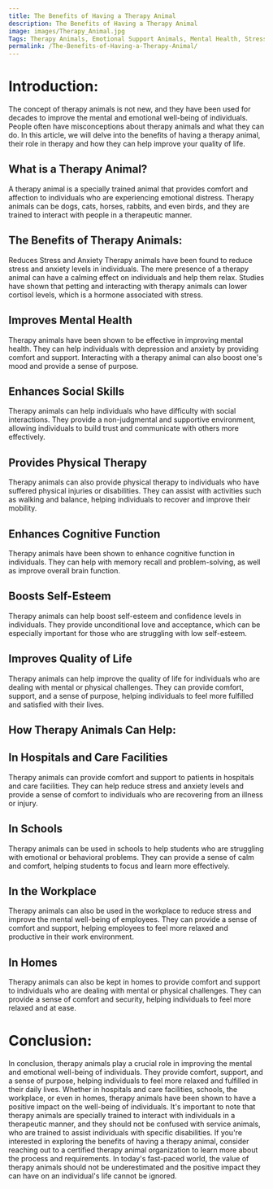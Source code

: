 ```yaml
---
title: The Benefits of Having a Therapy Animal
description: The Benefits of Having a Therapy Animal
image: images/Therapy_Animal.jpg
Tags: Therapy Animals, Emotional Support Animals, Mental Health, Stress and Anxiety, Physical Therapy, Cognitive Function, Self-Esteem, Quality of Life, Hospitals, Care Facilities, Schools, Workplace, Homes, Animal-Assisted Therapy, Pet Therapy.
permalink: /The-Benefits-of-Having-a-Therapy-Animal/
---
```


# Introduction:

The concept of therapy animals is not new, and they have been used for decades to improve the mental and emotional well-being of individuals. People often have misconceptions about therapy animals and what they can do. In this article, we will delve into the benefits of having a therapy animal, their role in therapy and how they can help improve your quality of life.

## What is a Therapy Animal?

A therapy animal is a specially trained animal that provides comfort and affection to individuals who are experiencing emotional distress. Therapy animals can be dogs, cats, horses, rabbits, and even birds, and they are trained to interact with people in a therapeutic manner.

## The Benefits of Therapy Animals:

Reduces Stress and Anxiety
Therapy animals have been found to reduce stress and anxiety levels in individuals. The mere presence of a therapy animal can have a calming effect on individuals and help them relax. Studies have shown that petting and interacting with therapy animals can lower cortisol levels, which is a hormone associated with stress.

## Improves Mental Health
Therapy animals have been shown to be effective in improving mental health. They can help individuals with depression and anxiety by providing comfort and support. Interacting with a therapy animal can also boost one's mood and provide a sense of purpose.

## Enhances Social Skills
Therapy animals can help individuals who have difficulty with social interactions. They provide a non-judgmental and supportive environment, allowing individuals to build trust and communicate with others more effectively.

## Provides Physical Therapy
Therapy animals can also provide physical therapy to individuals who have suffered physical injuries or disabilities. They can assist with activities such as walking and balance, helping individuals to recover and improve their mobility.

## Enhances Cognitive Function
Therapy animals have been shown to enhance cognitive function in individuals. They can help with memory recall and problem-solving, as well as improve overall brain function.

## Boosts Self-Esteem
Therapy animals can help boost self-esteem and confidence levels in individuals. They provide unconditional love and acceptance, which can be especially important for those who are struggling with low self-esteem.

## Improves Quality of Life
Therapy animals can help improve the quality of life for individuals who are dealing with mental or physical challenges. They can provide comfort, support, and a sense of purpose, helping individuals to feel more fulfilled and satisfied with their lives.

## How Therapy Animals Can Help:

## In Hospitals and Care Facilities
Therapy animals can provide comfort and support to patients in hospitals and care facilities. They can help reduce stress and anxiety levels and provide a sense of comfort to individuals who are recovering from an illness or injury.

## In Schools
Therapy animals can be used in schools to help students who are struggling with emotional or behavioral problems. They can provide a sense of calm and comfort, helping students to focus and learn more effectively.

## In the Workplace
Therapy animals can also be used in the workplace to reduce stress and improve the mental well-being of employees. They can provide a sense of comfort and support, helping employees to feel more relaxed and productive in their work environment.

## In Homes
Therapy animals can also be kept in homes to provide comfort and support to individuals who are dealing with mental or physical challenges. They can provide a sense of comfort and security, helping individuals to feel more relaxed and at ease.

# Conclusion:

In conclusion, therapy animals play a crucial role in improving the mental and emotional well-being of individuals. They provide comfort, support, and a sense of purpose, helping individuals to feel more relaxed and fulfilled in their daily lives. Whether in hospitals and care facilities, schools, the workplace, or even in homes, therapy animals have been shown to have a positive impact on the well-being of individuals. It's important to note that therapy animals are specially trained to interact with individuals in a therapeutic manner, and they should not be confused with service animals, who are trained to assist individuals with specific disabilities. If you're interested in exploring the benefits of having a therapy animal, consider reaching out to a certified therapy animal organization to learn more about the process and requirements. In today's fast-paced world, the value of therapy animals should not be underestimated and the positive impact they can have on an individual's life cannot be ignored.
